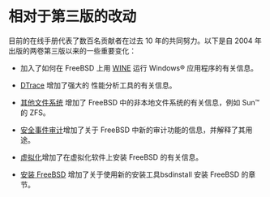 # 相对于第三版的改动

目前的在线手册代表了数百名贡献者在过去 10 年的共同努力。以下是自 2004 年出版的两卷第三版以来的一些重要变化：

- 加入了如何在 FreeBSD 上用 [WINE](https://docs.freebsd.org/en/books/handbook/wine/index.html#wine) 运行 Windows® 应用程序的有关信息。

- [DTrace](https://docs.freebsd.org/en/books/handbook/dtrace/index.html#dtrace) 增加了强大的 性能分析工具的有关信息。

- [其他文件系统](https://docs.freebsd.org/en/books/handbook/filesystems/index.html#filesystems) 增加了 FreeBSD 中的非本地文件系统的有关信息，例如 Sun™ 的 ZFS。

- [安全事件审计](https://docs.freebsd.org/en/books/handbook/audit/index.html#audit)增加了关于 FreeBSD 中新的审计功能的信息，并解释了其用途。

- [虚拟化](https://docs.freebsd.org/en/books/handbook/virtualization/index.html#virtualization)增加了在虚拟化软件上安装 FreeBSD 的有关信息。

- [安装 FreeBSD](https://docs.freebsd.org/en/books/handbook/bsdinstall/index.html#bsdinstall) 增加了关于使用新的安装工具bsdinstall 安装 FreeBSD 的章节。
